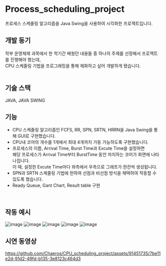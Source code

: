 # Process_scheduling_project
프로세스 스케줄링 알고리즘을 Java Swing을 사용하여 시각화한 프로젝트입니다.
<br>

## 개발 동기
학부 운영체제 과목에서 한 학기간 배웠던 내용들 중 하나의 주제를 선정해서 프로젝트를 진행해야 했는데,<br>
CPU 스케줄링 기법을 프로그래밍을 통해 체화하고 싶어 개발하게 됐습니다.<br>
<br>

## 기술 스택
JAVA, JAVA SWING
<br>

## 기능
- CPU 스케줄링 알고리즘인 FCFS, RR, SPN, SRTN, HRRN을 Java Swing을 통해 GUI로 구현했습니다.
- CPU내 코어의 개수를 1개에서 최대 4개까지 가동 가능하도록 구현했습니다.
- 프로세스의 이름, Arrival Time, Burst Time과 Excute Time을 설정하면<br>
  해당 프로세스가 Arrival Time부터 BurstTime 동안 차지하는 코어가 화면에 나타나집니다.<br>
  이 때, 설정한 Excute Time마다 좌측에서 우측으로 그래프가 한칸씩 생성됩니다.
- SPN과 SRTN 스케줄링 기법에 한하여 선점과 비선점 방식을 채택하여 작동할 수 있도록 했습니다.
- Ready Queue, Gant Chart, Result table 구현
<br>

<h2>작동 예시</h2>

![image](https://github.com/Chaeros/CPU_scheduling_project/assets/91451735/de244c44-c2ae-404e-a62d-ab266a59cdde)
![image](https://github.com/Chaeros/CPU_scheduling_project/assets/91451735/6f3c67a8-e443-4214-9993-543e150780f2)
![image](https://github.com/Chaeros/CPU_scheduling_project/assets/91451735/22a659a1-984c-4394-befd-6fdcd1ef9675)
![image](https://github.com/Chaeros/CPU_scheduling_project/assets/91451735/ded5d0f5-0f21-4db5-8e33-cfb53d982b6b)
![image](https://github.com/Chaeros/CPU_scheduling_project/assets/91451735/da309ceb-db7d-4961-b7ad-a8b72589c0ed)
<br>

<h2>시연 동영상</h2>

https://github.com/Chaeros/CPU_scheduling_project/assets/91451735/7be11e2d-91d2-49fd-b135-3e8123c464d3

